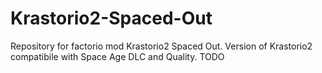 # Krastorio2-Spaced-Out
Repository for factorio mod Krastorio2 Spaced Out.
Version of Krastorio2 compatibile with Space Age DLC and Quality.
TODO
